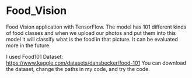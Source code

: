# Food_Vision
Food Vision application with TensorFlow. The model has 101 different kinds of food classes and when we upload our photos and put them into this model it will classify what is the food in that picture. It can be evaluated more in the future.

I used Food101 Dataset: https://www.kaggle.com/datasets/dansbecker/food-101
You can download the dataset, change the paths in my code, and try the code.
